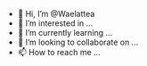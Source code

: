 - 👋 Hi, I’m @Waelattea
- 👀 I’m interested in ...
- 🌱 I’m currently learning ...
- 💞️ I’m looking to collaborate on ...
- 📫 How to reach me ...

<!---
Waelattea/Waelattea is a ✨ special ✨ repository because its `README.md` (this file) appears on your GitHub profile.
You can click the Preview link to take a look at your changes.
--->
